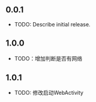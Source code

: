 ## 0.0.1

* TODO: Describe initial release.
## 1.0.0
* TODO：增加判断是否有网络
## 1.0.1
* TODO: 修改启动WebActivity